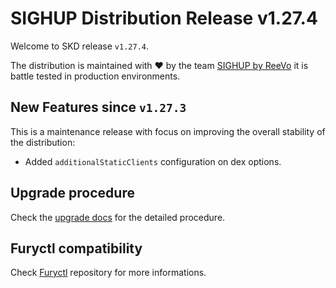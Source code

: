 # SIGHUP Distribution Release v1.27.4

Welcome to SKD release `v1.27.4`.

The distribution is maintained with ❤️ by the team [SIGHUP by ReeVo](https://sighup.io/) it is battle tested in production environments.

## New Features since `v1.27.3`

This is a maintenance release with focus on improving the overall stability of the distribution:

- Added `additionalStaticClients` configuration on dex options.

## Upgrade procedure

Check the [upgrade docs](https://github.com/sighupio/furyctl/tree/main/docs/upgrades/kfd/README.md) for the detailed procedure.

## Furyctl compatibility

Check [Furyctl](https://github.com/sighupio/furyctl) repository for more informations.